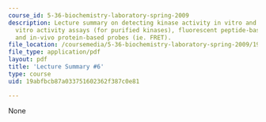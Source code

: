 ```yaml
---
course_id: 5-36-biochemistry-laboratory-spring-2009
description: Lecture summary on detecting kinase activity in vitro and in vivo, in
  vitro activity assays (for purified kinases), fluorescent peptide-based probes,
  and in-vivo protein-based probes (ie. FRET).
file_location: /coursemedia/5-36-biochemistry-laboratory-spring-2009/19abfbcb87a033751602362f387c0e81_536lecntwthbnk_6.pdf
file_type: application/pdf
layout: pdf
title: 'Lecture Summary #6'
type: course
uid: 19abfbcb87a033751602362f387c0e81

---
```

None